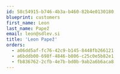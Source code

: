 ```yaml
---
id: 58c54915-b746-4b3a-b460-82b4e0130180
blueprint: customers
first_name: Leon
last_name: Papež
email: leon@sdlev.si
title: 'Leon Papež'
orders:
  - a06dd5af-fc76-42c9-b145-8448fb266121
  - a6bddb00-698f-4846-b806-c25c0e5b82e1
  - fb836762-2cfb-4e7b-bd0b-9ab2a6b6aca8
---
```

